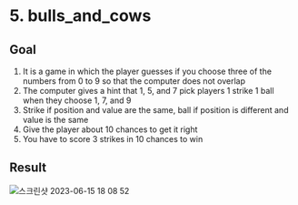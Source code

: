 # 5. bulls_and_cows

## Goal

1. It is a game in which the player guesses
   if you choose three of the numbers from 0 to 9 so that the computer does not overlap
2. The computer gives a hint that 1, 5, and 7 pick players 1 strike 1 ball when they choose 1, 7, and 9
3. Strike if position and value are the same, ball if position is different and value is the same
4. Give the player about 10 chances to get it right
5. You have to score 3 strikes in 10 chances to win

## Result

![스크린샷 2023-06-15 18 08 52](https://github.com/crevee/c-review/assets/64821752/539db09e-e9fd-4c1e-8d30-6831bafeb828)
